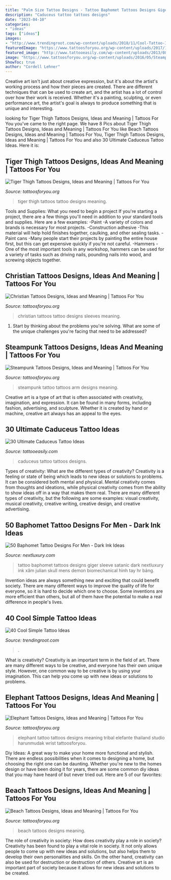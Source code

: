 ```yaml
---
title: "Palm Size Tattoo Designs - Tattoo Baphomet Tattoos Designs Giger Sleeve Satanic Dark Nextluxury Ink Xăm Julian Skull Mens Demon Biomechanical Hình Tay Hr Bảng"
description: "Caduceus tattoo tattoos designs"
date: "2023-04-10"
categories:
- "ideas"
tags: ["ideas"]
images:
- "http://www.trendingroot.com/wp-content/uploads/2018/11/Cool-Tattoo-Ideas-25.jpg"
featuredImage: "https://www.tattoosforyou.org/wp-content/uploads/2017/10/Tiger-Thigh-Tattoo.jpg"
featured_image: "http://www.tattooeasily.com/wp-content/uploads/2013/08/caduceus-tattoo-22.jpg"
image: "https://www.tattoosforyou.org/wp-content/uploads/2016/05/Steampunk-Arm-Tattoo.jpg"
ShowToc: true
author: "Cordell Lehner"
---
```



Creative art isn't just about creative expression, but it's about the artist's working process and how their pieces are created. There are different techniques that can be used to create art, and the artist has a lot of control over how their work is received. Whether it's a painting, sculpting, or even performance art, the artist's goal is always to produce something that is unique and interesting.

	

		
looking for Tiger Thigh Tattoos Designs, Ideas and Meaning | Tattoos For You you've came to the right page. We have 8 Pics about Tiger Thigh Tattoos Designs, Ideas and Meaning | Tattoos For You like Beach Tattoos Designs, Ideas and Meaning | Tattoos For You, Tiger Thigh Tattoos Designs, Ideas and Meaning | Tattoos For You and also 30 Ultimate Caduceus Tattoo Ideas. Here it is:
		
    
## Tiger Thigh Tattoos Designs, Ideas And Meaning | Tattoos For You

<img loading=lazy src="https://www.tattoosforyou.org/wp-content/uploads/2017/10/Tiger-Thigh-Tattoo.jpg" onerror="this.onerror=null;this.src='https://tse4.mm.bing.net/th?id=OIP.EnbrRpBIJ1eqUoNwR9Ag1QHaJ4&amp;pid=15.1';" alt="Tiger Thigh Tattoos Designs, Ideas and Meaning | Tattoos For You">

_Source: tattoosforyou.org_

>tiger thigh tattoos tattoo designs meaning. 

	

Tools and Supplies: What you need to begin a project
If you're starting a project, there are a few things you'll need in addition to your standard tools and supplies. Here are a few examples: 
-Paint -A variety of colors and brands is necessary for most projects. 
-Construction adhesive -This material will help hold finishes together, caulking, and other sealing tasks. 
-Paint cans -Many people start their projects by painting the entire house first, but this can get expensive quickly if you're not careful. 
-Hammers -One of the most important tools in any workshop, hammers can be used for a variety of tasks such as driving nails, pounding nails into wood, and screwing objects together.

    
## Christian Tattoos Designs, Ideas And Meaning | Tattoos For You

<img loading=lazy src="http://www.tattoosforyou.org/wp-content/uploads/2013/09/Christian-Tattoo-Sleeves.jpg" onerror="this.onerror=null;this.src='https://tse1.mm.bing.net/th?id=OIP.xx-1M69AAmRaGI0leoLOdQHaJ3&amp;pid=15.1';" alt="Christian Tattoos Designs, Ideas and Meaning | Tattoos For You">

_Source: tattoosforyou.org_

>christian tattoos tattoo designs sleeves meaning. 

	

1. Start by thinking about the problems you're solving. What are some of the unique challenges you're facing that need to be addressed? 

    
## Steampunk Tattoos Designs, Ideas And Meaning | Tattoos For You

<img loading=lazy src="https://www.tattoosforyou.org/wp-content/uploads/2016/05/Steampunk-Arm-Tattoo.jpg" onerror="this.onerror=null;this.src='https://tse1.mm.bing.net/th?id=OIP.rl4GkXjRqTZk62yJol_6TQAAAA&amp;pid=15.1';" alt="Steampunk Tattoos Designs, Ideas and Meaning | Tattoos For You">

_Source: tattoosforyou.org_

>steampunk tattoo tattoos arm designs meaning. 

	

Creative art is a type of art that is often associated with creativity, imagination, and expression. It can be found in many forms, including fashion, advertising, and sculpture. Whether it is created by hand or machine, creative art always has an appeal to the eyes.

    
## 30 Ultimate Caduceus Tattoo Ideas

<img loading=lazy src="http://www.tattooeasily.com/wp-content/uploads/2013/08/caduceus-tattoo-22.jpg" onerror="this.onerror=null;this.src='https://tse2.mm.bing.net/th?id=OIP.AslU4_Na_vHiy3CkDowBPAHaJ3&amp;pid=15.1';" alt="30 Ultimate Caduceus Tattoo Ideas">

_Source: tattooeasily.com_

>caduceus tattoo tattoos designs. 

	

Types of creativity: What are the different types of creativity?
Creativity is a feeling or state of being which leads to new ideas or solutions to problems. It can be considered both mental and physical. Mental creativity comes from thoughts and ideations, while physical creativity comes from the ability to show ideas off in a way that makes them real. There are many different types of creativity, but the following are some examples: visual creativity, musical creativity, creative writing, creative design, and creative advertising.

    
## 50 Baphomet Tattoo Designs For Men - Dark Ink Ideas

<img loading=lazy src="http://nextluxury.com/wp-content/uploads/full-sleeve-baphomet-skulls-mens-tattoo-design-inspiration.jpg" onerror="this.onerror=null;this.src='https://tse4.mm.bing.net/th?id=OIP.IeAtLu2gGwoTOXFT86pAdwHaKf&amp;pid=15.1';" alt="50 Baphomet Tattoo Designs For Men - Dark Ink Ideas">

_Source: nextluxury.com_

>tattoo baphomet tattoos designs giger sleeve satanic dark nextluxury ink xăm julian skull mens demon biomechanical hình tay hr bảng. 

	

Invention ideas are always something new and exciting that could benefit society. There are many different ways to improve the quality of life for everyone, so it is hard to decide which one to choose. Some inventions are more efficient than others, but all of them have the potential to make a real difference in people's lives.

    
## 40 Cool Simple Tattoo Ideas

<img loading=lazy src="http://www.trendingroot.com/wp-content/uploads/2018/11/Cool-Tattoo-Ideas-25.jpg" onerror="this.onerror=null;this.src='https://tse4.mm.bing.net/th?id=OIP.__VnrQqIb9aH43qkizaUcgHaJG&amp;pid=15.1';" alt="40 Cool Simple Tattoo Ideas">

_Source: trendingroot.com_

>. 

	

What is creativity?
Creativity is an important term in the field of art. There are many different ways to be creative, and everyone has their own unique style. However, one common way to be creative is by using your imagination. This can help you come up with new ideas or solutions to problems.

    
## Elephant Tattoos Designs, Ideas And Meaning | Tattoos For You

<img loading=lazy src="http://www.tattoosforyou.org/wp-content/uploads/2013/09/Small-Elephant-Tattoo.jpg" onerror="this.onerror=null;this.src='https://tse3.mm.bing.net/th?id=OIP.mErqNUS0TQ7lQur2KKcQnAHaJ4&amp;pid=15.1';" alt="Elephant Tattoos Designs, Ideas and Meaning | Tattoos For You">

_Source: tattoosforyou.org_

>elephant tattoo tattoos designs meaning tribal elefante thailand studio harunmudak wrist tattoosforyou. 

	

Diy Ideas: A great way to make your home more functional and stylish. There are endless possibilities when it comes to designing a home, but choosing the right one can be daunting. Whether you're new to the homes design or have been doing it for years, there are some common diy ideas that you may have heard of but never tried out. Here are 5 of our favorites: 

    
## Beach Tattoos Designs, Ideas And Meaning | Tattoos For You

<img loading=lazy src="https://www.tattoosforyou.org/wp-content/uploads/2016/07/Beach-Tattoos-for-Men.jpg" onerror="this.onerror=null;this.src='https://tse4.mm.bing.net/th?id=OIP.y1bgXVM8otknH_YjeLmFjQHaJ9&amp;pid=15.1';" alt="Beach Tattoos Designs, Ideas and Meaning | Tattoos For You">

_Source: tattoosforyou.org_

>beach tattoos designs meaning. 

	

The role of creativity in society: How does creativity play a role in society?
Creativity has been found to play a vital role in society. It not only allows people to come up with new ideas and solutions, but also helps them to develop their own personalities and skills. On the other hand, creativity can also be used for destruction or destruction of others. Creative art is an important part of society because it allows for new ideas and solutions to be created.

